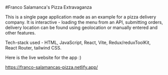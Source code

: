#Franco Salamanca's Pizza Extravaganza

This is a single page application made as an example for a pizza delivery company. It is interactive - loading the menu from an API, submitting orders, delivery location can be found using geolocation or manually entered and other features.

Tech-stack used - HTML, JavaScript, React, Vite, Redux/reduxToolKit, React Router, tailwind CSS.

Here is the live website for the app :)

https://franco-salamancas-pizza.netlify.app/
